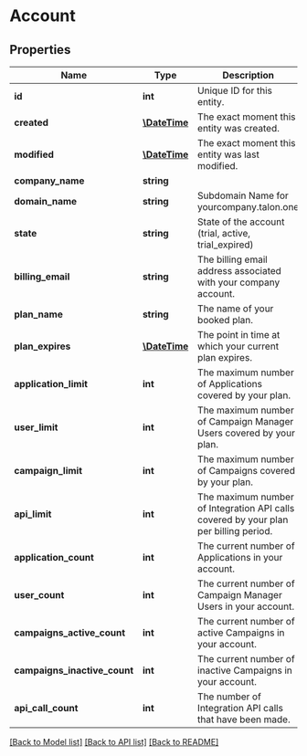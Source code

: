 # Account

## Properties
Name | Type | Description | Notes
------------ | ------------- | ------------- | -------------
**id** | **int** | Unique ID for this entity. | 
**created** | [**\DateTime**](\DateTime.md) | The exact moment this entity was created. | 
**modified** | [**\DateTime**](\DateTime.md) | The exact moment this entity was last modified. | 
**company_name** | **string** |  | 
**domain_name** | **string** | Subdomain Name for yourcompany.talon.one | 
**state** | **string** | State of the account (trial, active, trial_expired) | 
**billing_email** | **string** | The billing email address associated with your company account. | 
**plan_name** | **string** | The name of your booked plan. | [optional] 
**plan_expires** | [**\DateTime**](\DateTime.md) | The point in time at which your current plan expires. | [optional] 
**application_limit** | **int** | The maximum number of Applications covered by your plan. | [optional] 
**user_limit** | **int** | The maximum number of Campaign Manager Users covered by your plan. | [optional] 
**campaign_limit** | **int** | The maximum number of Campaigns covered by your plan. | [optional] 
**api_limit** | **int** | The maximum number of Integration API calls covered by your plan per billing period. | [optional] 
**application_count** | **int** | The current number of Applications in your account. | [optional] 
**user_count** | **int** | The current number of Campaign Manager Users in your account. | [optional] 
**campaigns_active_count** | **int** | The current number of active Campaigns in your account. | [optional] 
**campaigns_inactive_count** | **int** | The current number of inactive Campaigns in your account. | [optional] 
**api_call_count** | **int** | The number of Integration API calls that have been made. | [optional] 

[[Back to Model list]](../README.md#documentation-for-models) [[Back to API list]](../README.md#documentation-for-api-endpoints) [[Back to README]](../README.md)


